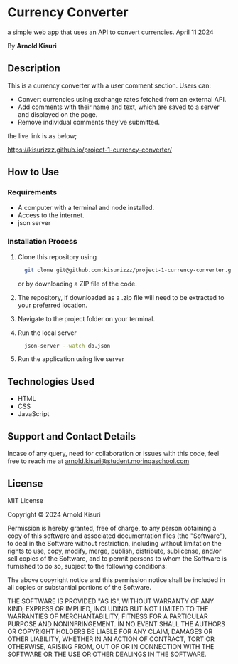 # Currency Converter

a simple web app that uses an API to convert currencies.
 April 11 2024

By **Arnold Kisuri**

## Description

This is a currency converter with a user comment section. Users can:

* Convert currencies using exchange rates fetched from an external API.
* Add comments with their name and text, which are saved to a server and displayed on the page.
* Remove individual comments they've submitted.

the live link is as below;

<https://kisurizzz.github.io/project-1-currency-converter/>

## How to Use

### Requirements

* A computer with a terminal and node installed.
* Access to the internet.
* json server

### Installation Process

1. Clone this repository using

    ```bash
      git clone git@github.com:kisurizzz/project-1-currency-converter.git
    ```

    or by downloading a ZIP file of the code.
  
2. The repository, if downloaded as a .zip file will need to be extracted to your preferred location.

3. Navigate to the project folder on your terminal.

4. Run the local server

    ```bash
      json-server --watch db.json
    ```

5. Run the application using live server


## Technologies Used

* HTML
* CSS
* JavaScript

## Support and Contact Details

Incase of any query, need for collaboration or issues with this code, feel free to reach me at
<arnold.kisuri@student.moringaschool.com>

## License

MIT License

Copyright &copy; 2024 Arnold Kisuri

Permission is hereby granted, free of charge, to any person obtaining a copy of this software and associated documentation files (the "Software"), to deal in the Software without restriction, including without limitation the rights to use, copy, modify, merge, publish, distribute, sublicense, and/or sell copies of the Software, and to permit persons to whom the Software is furnished to do so, subject to the following conditions:

The above copyright notice and this permission notice shall be included in all copies or substantial portions of the Software.

THE SOFTWARE IS PROVIDED "AS IS", WITHOUT WARRANTY OF ANY KIND, EXPRESS OR IMPLIED, INCLUDING BUT NOT LIMITED TO THE WARRANTIES OF MERCHANTABILITY, FITNESS FOR A PARTICULAR PURPOSE AND NONINFRINGEMENT. IN NO EVENT SHALL THE AUTHORS OR COPYRIGHT HOLDERS BE LIABLE FOR ANY CLAIM, DAMAGES OR OTHER LIABILITY, WHETHER IN AN ACTION OF CONTRACT, TORT OR OTHERWISE, ARISING FROM, OUT OF OR IN CONNECTION WITH THE SOFTWARE OR THE USE OR OTHER DEALINGS IN THE SOFTWARE.